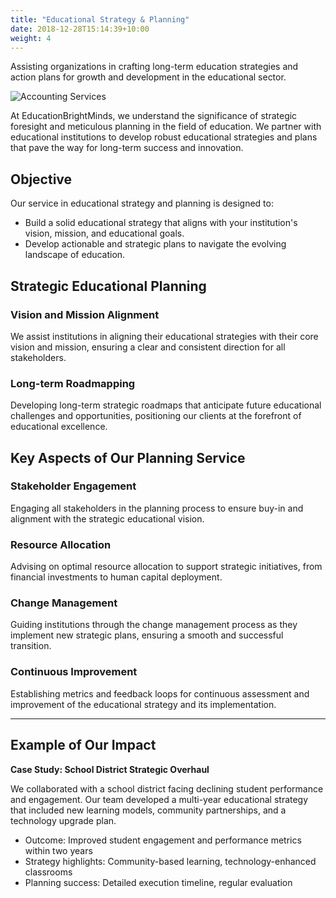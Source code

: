 ```yaml
---
title: "Educational Strategy & Planning"
date: 2018-12-28T15:14:39+10:00
weight: 4
---
```


 Assisting organizations in crafting long-term education strategies and action plans for growth and development in the educational sector.
 
![Accounting Services](/images/austin-distel-nGc5RT2HmF0-unsplash.jpg)

At EducationBrightMinds, we understand the significance of strategic foresight and meticulous planning in the field of education. We partner with educational institutions to develop robust educational strategies and plans that pave the way for long-term success and innovation.

## Objective

Our service in educational strategy and planning is designed to:
- Build a solid educational strategy that aligns with your institution's vision, mission, and educational goals.
- Develop actionable and strategic plans to navigate the evolving landscape of education.

## Strategic Educational Planning

### Vision and Mission Alignment

We assist institutions in aligning their educational strategies with their core vision and mission, ensuring a clear and consistent direction for all stakeholders.

### Long-term Roadmapping

Developing long-term strategic roadmaps that anticipate future educational challenges and opportunities, positioning our clients at the forefront of educational excellence.

## Key Aspects of Our Planning Service

### Stakeholder Engagement

Engaging all stakeholders in the planning process to ensure buy-in and alignment with the strategic educational vision.

### Resource Allocation

Advising on optimal resource allocation to support strategic initiatives, from financial investments to human capital deployment.

### Change Management

Guiding institutions through the change management process as they implement new strategic plans, ensuring a smooth and successful transition.

### Continuous Improvement

Establishing metrics and feedback loops for continuous assessment and improvement of the educational strategy and its implementation.

---

## Example of Our Impact

**Case Study: School District Strategic Overhaul**

We collaborated with a school district facing declining student performance and engagement. Our team developed a multi-year educational strategy that included new learning models, community partnerships, and a technology upgrade plan.

- Outcome: Improved student engagement and performance metrics within two years
- Strategy highlights: Community-based learning, technology-enhanced classrooms
- Planning success: Detailed execution timeline, regular evaluation
